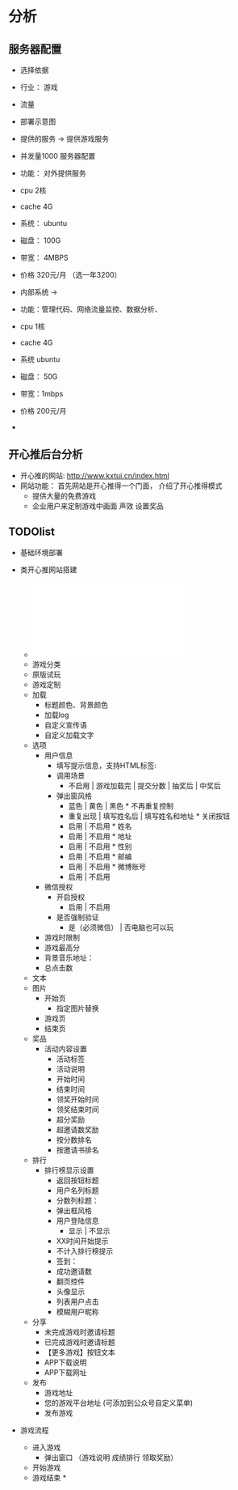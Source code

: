 # 分析
## 服务器配置
* 选择依据
 * 行业： 游戏
 * 流量
 * 部署示意图
 
* 提供的服务 -> 提供游戏服务
 * 并发量1000
 服务器配置
  * 功能： 对外提供服务
  * cpu 2核
  * cache 4G
  * 系统： ubuntu
  * 磁盘： 100G
  * 带宽： 4MBPS
  * 价格  320元/月 （选一年3200）
  
* 内部系统 ->
* 功能：管理代码、网络流量监控、数据分析、
* cpu 1核
* cache 4G
* 系统 ubuntu
* 磁盘： 50G
* 带宽：1mbps
* 价格 200元/月
* 
## 开心推后台分析

* 开心推的网站: http://www.kxtui.cn/index.html
* 网站功能： 首先网站是开心推得一个门面， 介绍了开心推得模式
	* 提供大量的免费游戏
	* 企业用户来定制游戏中画面 声效 设置奖品 
## TODOlist
* 基础环境部署
* 类开心推网站搭建 
	* ![海凡官网框架](海凡官网.pdf)
	* 游戏分类
	* 原版试玩
	* 游戏定制
	* 加载
		* 标题颜色、背景颜色
		* 加载log
		* 自定义宣传语
		* 自定义加载文字 
	* 选项
		* 用户信息
			* 填写提示信息，支持HTML标签:
			* 调用场景 
				* 不启用 |  游戏加载完 | 提交分数 | 抽奖后 | 中奖后
			 * 弹出窗风格
			  	* 蓝色 | 黄色 | 黑色
			  * 不再重复控制
			  	* 重复出现 | 填写姓名后 | 填写姓名和地址
			  * 关闭按钮
			  	* 启用 | 不启用
			  * 姓名
			  	* 启用 | 不启用
			  * 地址
			  	* 启用 | 不启用
			  * 性别
			  	* 启用 | 不启用
			  * 邮编
			  	* 启用 | 不启用
			  * 微博账号
			  	* 启用 | 不启用
		* 微信授权
			* 开启授权
				* 启用 | 不启用
			* 是否强制验证
				* 是（必须微信） | 否电脑也可以玩
		* 游戏时限制
		* 游戏最高分
		* 背景音乐地址：
		* 总点击数
	* 文本
	* 图片
		* 开始页
			* 指定图片替换
		* 游戏页
		* 结束页
	* 奖品
		* 活动内容设置
			* 活动标签
			* 活动说明
			* 开始时间
			* 结束时间
			* 领奖开始时间
			* 领奖结束时间
			* 超分奖励
			* 超邀请数奖励
			* 按分数排名
			* 按邀请书排名
	* 排行
		* 排行榜显示设置
			* 返回按钮标题
			* 用户名列标题
			* 分数列标题：
			* 弹出框风格
			* 用户登陆信息
				* 显示 | 不显示
			* XX时间开始提示
			* 不计入排行榜提示
			* 签到：
			* 成功邀请数
			* 翻页控件
			* 头像显示
			* 列表用户点击
			* 模糊用户昵称 
	* 分享
		* 未完成游戏时邀请标题
		* 已完成游戏时邀请标题
		* 【更多游戏】按钮文本
		* APP下载说明
		* APP下载网址
	* 发布
		* 游戏地址
		* 您的游戏平台地址 (可添加到公众号自定义菜单)
		* 发布游戏
			
			
* 游戏流程
	* 进入游戏
 		* 弹出窗口 （游戏说明 成绩排行 领取奖励）
    * 开始游戏
    * 游戏结束
    	* 
	